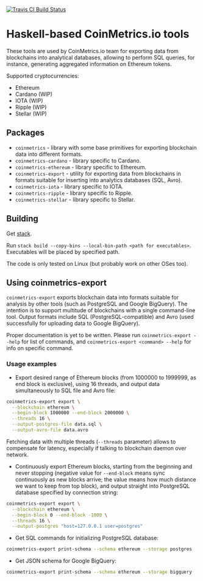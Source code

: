[![Travis CI Build Status](https://travis-ci.org/coinmetrics-io/haskell-tools.svg?branch=master)](https://travis-ci.org/coinmetrics-io/haskell-tools)

# Haskell-based CoinMetrics.io tools

These tools are used by CoinMetrics.io team for exporting data from blockchains into analytical databases,
allowing to perform SQL queries, for instance, generating aggregated information on Ethereum tokens.

Supported cryptocurrencies:

* Ethereum
* Cardano (WIP)
* IOTA (WIP)
* Ripple (WIP)
* Stellar (WIP)

## Packages

* `coinmetrics` - library with some base primitives for exporting blockchain data into different formats.
* `coinmetrics-cardano` - library specific to Cardano.
* `coinmetrics-ethereum` - library specific to Ethereum.
* `coinmetrics-export` - utility for exporting data from blockchains in formats suitable for inserting into analytics databases (SQL, Avro).
* `coinmetrics-iota` - library specific to IOTA.
* `coinmetrics-ripple` - library specific to Ripple.
* `coinmetrics-stellar` - library specific to Stellar.

## Building

Get [stack](https://docs.haskellstack.org/en/stable/install_and_upgrade/).

Run `stack build --copy-bins --local-bin-path <path for executables>`. Executables will be placed by specified path.

The code is only tested on Linux (but probably work on other OSes too).

## Using coinmetrics-export

`coinmetrics-export` exports blockchain data into formats suitable for analysis by other tools (such as PostgreSQL and Google BigQuery).
The intention is to support multitude of blockchains with a single command-line tool.
Output formats include SQL (PostgreSQL-compatible) and Avro (used successfully for uploading data to Google BigQuery).

Proper documentation is yet to be written. Please run `coinmetrics-export --help` for list of commands, and `coinmetrics-export <command> --help` for info on specific command.

### Usage examples

* Export desired range of Ethereum blocks (from 1000000 to 1999999, as end block is exclusive), using 16 threads, and output data simultaneously to SQL file and Avro file:

```bash
coinmetrics-export export \
  --blockchain ethereum \
  --begin-block 1000000 --end-block 2000000 \
  --threads 16 \
  --output-postgres-file data.sql \
  --output-avro-file data.avro
```
Fetching data with multiple threads (`--threads` parameter) allows to compensate for latency, especially if talking to blockchain daemon over network.

* Continuously export Ethereum blocks, starting from the beginning and never stopping (negative value for `--end-block` means sync continuously as new blocks arrive; the value means how much distance we want to keep from top block), and output straight into PostgreSQL database specified by connection string:

```bash
coinmetrics-export export \
  --blockchain ethereum \
  --begin-block 0 --end-block -1000 \
  --threads 16 \
  --output-postgres "host=127.0.0.1 user=postgres"
```

* Get SQL commands for initializing PostgreSQL database:

```bash
coinmetrics-export print-schema --schema ethereum --storage postgres
```

* Get JSON schema for Google BigQuery:

```bash
coinmetrics-export print-schema --schema ethereum --storage bigquery
```
